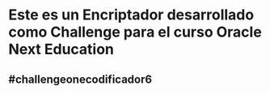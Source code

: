 <h1>Este es un Encriptador desarrollado como Challenge para el curso Oracle Next Education</h1>
<h2>#challengeonecodificador6</h2>

